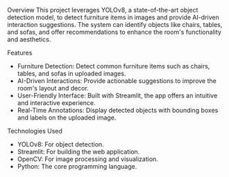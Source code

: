 Overview
This project leverages YOLOv8, a state-of-the-art object detection model, to detect furniture items in images and provide AI-driven interaction suggestions. The system can identify objects like chairs, tables, and sofas, and offer recommendations to enhance the room's functionality and aesthetics.

Features
- Furniture Detection: Detect common furniture items such as chairs, tables, and sofas in uploaded images.
- AI-Driven Interactions: Provide actionable suggestions to improve the room's layout and decor.
- User-Friendly Interface: Built with Streamlit, the app offers an intuitive and interactive experience.
- Real-Time Annotations: Display detected objects with bounding boxes and labels on the uploaded image.

Technologies Used
- YOLOv8: For object detection.
- Streamlit: For building the web application.
- OpenCV: For image processing and visualization.
- Python: The core programming language.

